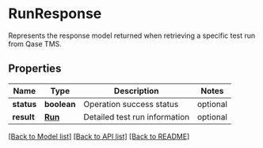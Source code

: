# RunResponse

Represents the response model returned when retrieving a specific test run from Qase TMS.

## Properties

Name | Type | Description | Notes
------------ | ------------- | ------------- | -------------
**status** | **boolean** | Operation success status | optional
**result** | [**Run**](Run.md) | Detailed test run information | optional

[[Back to Model list]](../README.md#documentation-for-models) [[Back to API list]](../README.md#documentation-for-api-endpoints) [[Back to README]](../README.md)
